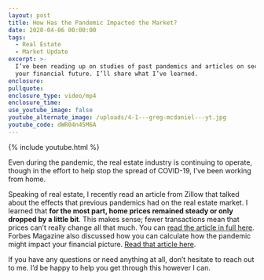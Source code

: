 ```yaml
---
layout: post
title: How Has the Pandemic Impacted the Market?
date: 2020-04-06 00:00:00
tags:
  - Real Estate
  - Market Update
excerpt: >-
  I’ve been reading up on studies of past pandemics and articles on securing
  your financial future. I’ll share what I’ve learned.
enclosure:
pullquote:
enclosure_type: video/mp4
enclosure_time:
use_youtube_image: false
youtube_alternate_image: /uploads/4-1---greg-mcdaniel---yt.jpg
youtube_code: dWR04n45M6A
---
```


{% include youtube.html %}

Even during the pandemic, the real estate industry is continuing to operate, though in the effort to help stop the spread of COVID-19, I’ve been working from home.

Speaking of real estate, I recently read an article from Zillow that talked about the effects that previous pandemics had on the real estate market. I learned that **for the most part, home prices remained steady or only dropped by a little bit**. This makes sense; fewer transactions mean that prices can’t really change all that much. You can <u><a target="_blank" href="https://www.zillow.com/research/pandemic-literature-review-26643/">read the article in full here</a></u>. Forbes Magazine also discussed how you can calculate how the pandemic might impact your financial picture. <u><a target="_blank" href="https://www.forbes.com/sites/advisor/2020/03/22/your-money-and-coronavirus-a-financial-protection-guide/#1c6fdab9306a">Read that article here</a></u>.

If you have any questions or need anything at all, don’t hesitate to reach out to me. I’d be happy to help you get through this however I can.
